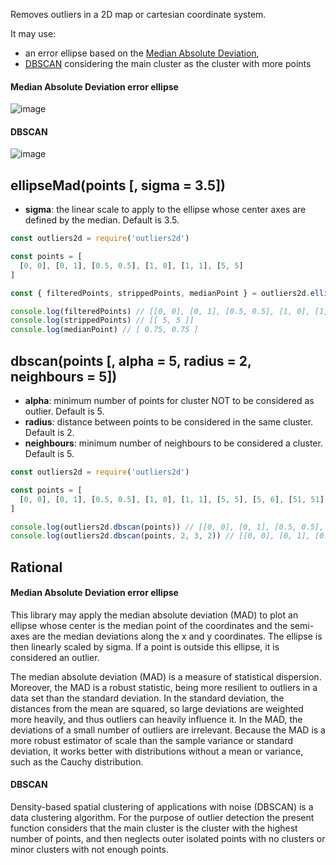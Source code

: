 Removes outliers in a 2D map or cartesian coordinate system.

It may use:

- an error ellipse based on the [Median Absolute Deviation](https://en.wikipedia.org/wiki/Median_absolute_deviation),
- [DBSCAN](https://en.wikipedia.org/wiki/DBSCAN) considering the main cluster as the cluster with more points

#### Median Absolute Deviation error ellipse
![image](https://user-images.githubusercontent.com/3984909/188286763-21dbf76d-3968-4618-9f8c-83a7e3cbee13.png)

#### DBSCAN
![image](https://user-images.githubusercontent.com/3984909/188984112-d0fa6ef6-a75c-4cda-8ebd-1bbc41cb233d.png)


## ellipseMad(points [, sigma = 3.5])

 - **sigma**: the linear scale to apply to the ellipse whose center axes are defined by the median. Default is 3.5.

```js
const outliers2d = require('outliers2d')

const points = [
  [0, 0], [0, 1], [0.5, 0.5], [1, 0], [1, 1], [5, 5]
]

const { filteredPoints, strippedPoints, medianPoint } = outliers2d.ellipseMad(points)

console.log(filteredPoints) // [[0, 0], [0, 1], [0.5, 0.5], [1, 0], [1, 1]]
console.log(strippedPoints) // [[ 5, 5 ]]
console.log(medianPoint) // [ 0.75, 0.75 ]
```

## dbscan(points [, alpha = 5, radius = 2, neighbours = 5])

 - **alpha**: minimum number of points for cluster NOT to be considered as outlier. Default is 5.
 - **radius**: distance between points to be considered in the same cluster. Default is 2.
 - **neighbours**: minimum number of neighbours to be considered a cluster. Default is 5.

```js
const outliers2d = require('outliers2d')

const points = [
  [0, 0], [0, 1], [0.5, 0.5], [1, 0], [1, 1], [5, 5], [5, 6], [51, 51]
]

console.log(outliers2d.dbscan(points)) // [[0, 0], [0, 1], [0.5, 0.5], [1, 0], [1, 1]]
console.log(outliers2d.dbscan(points, 2, 3, 2)) // [[0, 0], [0, 1], [0.5, 0.5], [1, 0], [1, 1], [5, 5], [5, 6]]
```

## Rational
#### Median Absolute Deviation error ellipse

This library may apply the median absolute deviation (MAD) to plot an ellipse whose center is the median point of the coordinates and the semi-axes are the median deviations along the x and y coordinates. The ellipse is then linearly scaled by sigma. If a point is outside this ellipse, it is considered an outlier.

The median absolute deviation (MAD) is a measure of statistical dispersion. Moreover, the MAD is a robust statistic, being more resilient to outliers in a data set than the standard deviation. In the standard deviation, the distances from the mean are squared, so large deviations are weighted more heavily, and thus outliers can heavily influence it. In the MAD, the deviations of a small number of outliers are irrelevant. Because the MAD is a more robust estimator of scale than the sample variance or standard deviation, it works better with distributions without a mean or variance, such as the Cauchy distribution.

#### DBSCAN

Density-based spatial clustering of applications with noise (DBSCAN) is a data clustering algorithm. For the purpose of outlier detection the present function considers that the main cluster is the cluster with the highest number of points, and then neglects outer isolated points with no clusters or minor clusters with not enough points.
